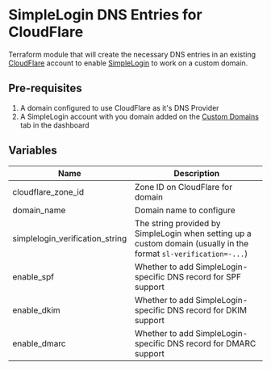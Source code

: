 # SimpleLogin DNS Entries for CloudFlare

Terraform module that will create the necessary DNS entries in an existing [CloudFlare](https://cloudflare.com) account to enable [SimpleLogin](https://simplelogin.io) to work on a custom domain.

## Pre-requisites

1. A domain configured to use CloudFlare as it's DNS Provider
2. A SimpleLogin account with you domain added on the [Custom Domains](https://app.simplelogin.io/dashboard/custom_domain) tab in the dashboard

## Variables

| Name                            | Description                                                                                                       |
|---------------------------------|-------------------------------------------------------------------------------------------------------------------|
| cloudflare_zone_id              | Zone ID on CloudFlare for domain                                                                                  |
| domain_name                     | Domain name to configure                                                                                          |
| simplelogin_verification_string | The string provided by SimpleLogin when setting up a custom domain (usually in the format `sl-verification=-...`) |
| enable_spf                      | Whether to add SimpleLogin-specific DNS record for SPF support                                                    |
| enable_dkim                     | Whether to add SimpleLogin-specific DNS record for DKIM support                                                   |
| enable_dmarc                    | Whether to add SimpleLogin-specific DNS record for DMARC support                                                  |
